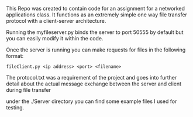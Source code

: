 This Repo was created to contain code for an assignment for a networked applications class.
It functions as an extremely simple one way file transfer protocol with a client-server architecture.

Running the myfileserver.py binds the server to port 50555 by default but you can easily modify it within the code.

Once the server is running you can make requests for files in the following format:

    fileClient.py <ip address> <port> <filename>

The protocol.txt was a requirement of the project and goes into further detail about the actual message exchange between the server and client during file transfer

under the ./Server directory you can find some example files I used for testing. 
